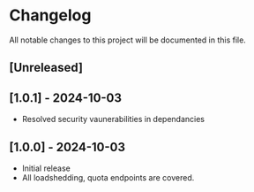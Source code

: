 # Changelog

All notable changes to this project will be documented in this file.

## [Unreleased]

## [1.0.1] - 2024-10-03

- Resolved security vaunerabilities in dependancies

## [1.0.0] - 2024-10-03

- Initial release
- All loadshedding, quota endpoints are covered.

